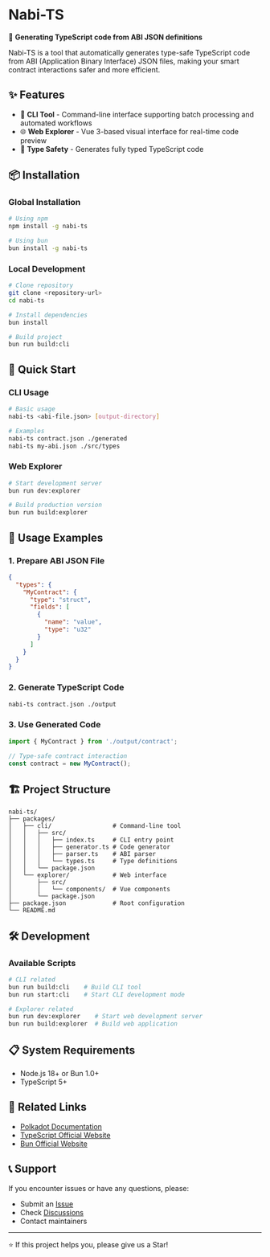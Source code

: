 # Nabi-TS

🚀 **Generating TypeScript code from ABI JSON definitions**

Nabi-TS is a tool that automatically generates type-safe TypeScript code from ABI (Application Binary Interface) JSON files, making your smart contract interactions safer and more efficient.

## ✨ Features

- 🔧 **CLI Tool** - Command-line interface supporting batch processing and automated workflows
- 🌐 **Web Explorer** - Vue 3-based visual interface for real-time code preview
- 🎯 **Type Safety** - Generates fully typed TypeScript code

## 📦 Installation

### Global Installation

```bash
# Using npm
npm install -g nabi-ts

# Using bun
bun install -g nabi-ts
```

### Local Development

```bash
# Clone repository
git clone <repository-url>
cd nabi-ts

# Install dependencies
bun install

# Build project
bun run build:cli
```

## 🚀 Quick Start

### CLI Usage

```bash
# Basic usage
nabi-ts <abi-file.json> [output-directory]

# Examples
nabi-ts contract.json ./generated
nabi-ts my-abi.json ./src/types
```

### Web Explorer

```bash
# Start development server
bun run dev:explorer

# Build production version
bun run build:explorer
```

## 📖 Usage Examples

### 1. Prepare ABI JSON File

```json
{
  "types": {
    "MyContract": {
      "type": "struct",
      "fields": [
        {
          "name": "value",
          "type": "u32"
        }
      ]
    }
  }
}
```

### 2. Generate TypeScript Code

```bash
nabi-ts contract.json ./output
```

### 3. Use Generated Code

```typescript
import { MyContract } from './output/contract';

// Type-safe contract interaction
const contract = new MyContract();
```

## 🏗️ Project Structure

```
nabi-ts/
├── packages/
│   ├── cli/                 # Command-line tool
│   │   ├── src/
│   │   │   ├── index.ts     # CLI entry point
│   │   │   ├── generator.ts # Code generator
│   │   │   ├── parser.ts    # ABI parser
│   │   │   └── types.ts     # Type definitions
│   │   └── package.json
│   └── explorer/            # Web interface
│       ├── src/
│       │   └── components/  # Vue components
│       └── package.json
├── package.json             # Root configuration
└── README.md
```

## 🛠️ Development

### Available Scripts

```bash
# CLI related
bun run build:cli    # Build CLI tool
bun run start:cli    # Start CLI development mode

# Explorer related
bun run dev:explorer    # Start web development server
bun run build:explorer  # Build web application
```

## 📋 System Requirements

- Node.js 18+ or Bun 1.0+
- TypeScript 5+

## 🔗 Related Links

- [Polkadot Documentation](https://docs.polkadot.network/)
- [TypeScript Official Website](https://www.typescriptlang.org/)
- [Bun Official Website](https://bun.sh/)

## 📞 Support

If you encounter issues or have any questions, please:

- Submit an [Issue](../../issues)
- Check [Discussions](../../discussions)
- Contact maintainers

---

⭐ If this project helps you, please give us a Star!
